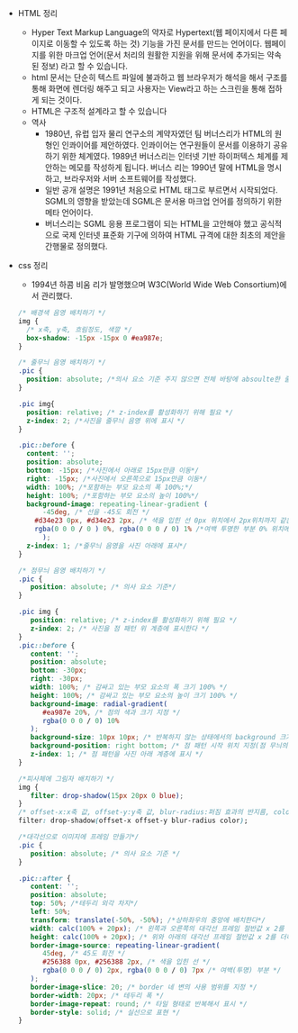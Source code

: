 - HTML 정리
  - Hyper Text Markup Language의 약자로 Hypertext(웹 페이지에서 다른 페이지로 이동할 수 있도록 하는 것) 기능을 가진 문서를 만드는 언어이다. 웹페이지를 위한 마크업 언어(문서 처리의 원활한 지원을 위해 문서에 추가되는 약속된 정보) 라고 할 수 있습니다.
  - html 문서는 단순히 텍스트 파일에 불과하고 웹 브라우저가 해석을 해서 구조를 통해 화면에 렌더링 해주고 되고 사용자는 View라고 하는 스크린을 통해 접하게 되는 것이다. 
  - HTML은 구조적 설계라고 할 수 있습니다
  - 역사
    - 1980년, 유럽 입자 물리 연구소의 계약자였던 팀 버너스리가 HTML의 원형인 인콰이어를 제안하였다. 인콰이어는 연구원들이 문서를 이용하기 공유하기 위한 체계였다. 1989년 버너스리는 인터넷 기반 하이퍼텍스 체계를 제안하는 메모를 작성하게 됩니다. 버너스 리는 1990년 말에 HTML을 명시하고, 브라우저와 서버 소프트웨어를 작성했다. 
    - 일반 공개 설명은 1991년 처음으로 HTML 태그로 부르면서 시작되었다. SGML의 영향을 받았는데 SGML은 문서용 마크업 언어를 정의하기 위한 메타 언어이다.
    - 버너스리는 SGML 응용 프로그램이 되는 HTML을 고안해야 했고 공식적으로 국제 인터넷 표준화 기구에 의하여 HTML 규격에 대한 최초의 제안을 간행물로 정의했다. 
  
- css 정리

  - 1994년 하콤 비움 리가 발명했으며 W3C(World Wide Web Consortium)에서 관리했다. 

  ```css
  /* 배경색 음영 배치하기 */
  img {
    /* x축, y축, 흐림정도, 색깔 */
    box-shadow: -15px -15px 0 #ea987e;
  }
  
  ```

  ```css
  /* 줄무늬 음영 배치하기 */
  .pic {
    position: absolute; /*의사 요소 기준 주지 않으면 전체 바탕에 absoulte한 줄무늬가 올라가게 된다.*/ 
  }
  
  .pic img{
    position: relative; /* z-index를 활성화하기 위해 필요 */ 
    z-index: 2; /*사진을 줄무늬 음영 위에 표시 */
  }
  
  .pic::before {
    content: '';
    position: absolute;
    bottom: -15px; /*사진에서 아래로 15px만큼 이동*/
    right: -15px; /*사진에서 오른쪽으로 15px만큼 이동*/
    width: 100%; /*포함하는 부모 요소의 폭 100%;*/
    height: 100%; /*포함하는 부모 요소의 높이 100%*/
    background-image: repeating-linear-gradient (
    	-45deg, /* 선을 -45도 회전 */
      #d34e23 0px, #d34e23 2px, /* 색을 입힌 선 0px 위치에서 2px위치까지 같은 색을 입힌 가로 선을 표현한다.*/
      rgba(0 0 0 / 0 ) 0%, rgba(0 0 0 / 0) 1% /*여백 투명한 부분 0% 위치에서 1%위치까지 투명한 여백을 만든다*/
    	);
    z-index: 1; /*줄무늬 음영을 사진 아래에 표시*/
  }
  ```

  ```css
  /* 점무늬 음영 배치하기 */
  .pic {
     position: absolute; /* 의사 요소 기준*/
  }
  
  .pic img {
     position: relative; /* z-index를 활성화하기 위해 필요 */
     z-index: 2; /* 사진을 점 패턴 위 계층에 표시한다 */
  }
  .pic::before {
     content: '';
     position: absolute;
     bottom: -30px;
     right: -30px;
     width: 100%; /* 감싸고 있는 부모 요소의 폭 크기 100% */
     height: 100%; /* 감싸고 있는 부모 요소의 높이 크기 100% */
     background-image: radial-gradient(
        #ea987e 20%, /* 점의 색과 크기 지정 */
        rgba(0 0 0 / 0) 10%
     );
     background-size: 10px 10px; /* 반복하지 않는 상태에서의 background 크기 지정 */
     background-position: right bottom; /* 점 패턴 시작 위치 지정(점 무늬의 오른쪽 아래 부분이 잘리지 않고 표시된다)*/
     z-index: 1; /* 점 패턴을 사진 아래 계층에 표시 */
  }
  ```
  
  ```css
  /*피사체에 그림자 배치하기 */
  img {
     filter: drop-shadow(15px 20px 0 blue);
  }
  /* offset-x:x축 값, offset-y:y축 값, blur-radius:퍼짐 효과의 반지름, color:그림자 색상*/
  filter: drop-shadow(offset-x offset-y blur-radius color);
  ```
  
  ```css
  /*대각선으로 이미지에 프레임 만들기*/
  .pic {
     position: absolute; /* 의사 요소 기준 */
  }
  
  .pic::after {
     content: '';
     position: absolute;
     top: 50%; /*테두리 외각 차지*/
     left: 50%;
     transform: translate(-50%, -50%); /*상하좌우의 중앙에 배치한다*/
     width: calc(100% + 20px); /* 왼쪽과 오른쪽의 대각선 프레임 절반값 x 2를 더하는 계산식 */
     height: calc(100% + 20px); /* 위와 아래의 대각선 프레임 절반값 x 2를 더하는 계산식 +border-width:20의 절반 값*/
     border-image-source: repeating-linear-gradient(
        45deg, /* 45도 회전 */
        #256388 0px, #256388 2px, /* 색을 입힌 선 */
        rgba(0 0 0 / 0) 2px, rgba(0 0 0 / 0) 7px /* 여백(투명) 부분 */
     );
     border-image-slice: 20; /* border 네 변의 사용 범위를 지정 */
     border-width: 20px; /* 테두리 폭 */
     border-image-repeat: round; /* 타일 형태로 반복해서 표시 */
     border-style: solid; /* 실선으로 표현 */
  }
  ```
  
  ```css
  ```
  
  




